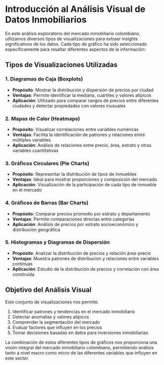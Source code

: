 # Introducción al Análisis Visual de Datos Inmobiliarios

En este análisis exploratorio del mercado inmobiliario colombiano, utilizamos diversos tipos de visualizaciones para extraer insights significativos de los datos. Cada tipo de gráfico ha sido seleccionado específicamente para resaltar diferentes aspectos de la información:

## Tipos de Visualizaciones Utilizadas

### 1. Diagramas de Caja (Boxplots)
* **Propósito**: Mostrar la distribución y dispersión de precios por ciudad
* **Ventajas**: Permite identificar la mediana, cuartiles y valores atípicos
* **Aplicación**: Utilizado para comparar rangos de precios entre diferentes ciudades y detectar propiedades con valores inusuales

### 2. Mapas de Calor (Heatmaps)
* **Propósito**: Visualizar correlaciones entre variables numéricas
* **Ventajas**: Facilita la identificación de patrones y relaciones entre múltiples variables
* **Aplicación**: Análisis de relaciones entre precio, área, estrato y otras variables cuantitativas

### 3. Gráficos Circulares (Pie Charts)
* **Propósito**: Representar la distribución de tipos de inmuebles
* **Ventajas**: Ideal para mostrar proporciones y composición del mercado
* **Aplicación**: Visualización de la participación de cada tipo de inmueble en el mercado

### 4. Gráficos de Barras (Bar Charts)
* **Propósito**: Comparar precios promedio por estrato y departamento
* **Ventajas**: Permite comparaciones directas entre categorías
* **Aplicación**: Análisis de precios por estrato socioeconómico y distribución geográfica

### 5. Histogramas y Diagramas de Dispersión
* **Propósito**: Analizar la distribución de precios y relación área-precio
* **Ventajas**: Muestra patrones de distribución y relaciones entre variables continuas
* **Aplicación**: Estudio de la distribución de precios y correlación con área construida

## Objetivo del Análisis Visual

Este conjunto de visualizaciones nos permite:
1. Identificar patrones y tendencias en el mercado inmobiliario
2. Detectar anomalías y valores atípicos
3. Comprender la segmentación del mercado
4. Evaluar factores que influyen en los precios
5. Tomar decisiones basadas en datos para inversiones inmobiliarias

La combinación de estos diferentes tipos de gráficos nos proporciona una visión integral del mercado inmobiliario colombiano, permitiendo análisis tanto a nivel macro como micro de las diferentes variables que influyen en este sector.
